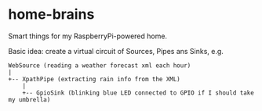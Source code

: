 home-brains
===========

Smart things for my RaspberryPi-powered home.



Basic idea: create a virtual circuit of Sources, Pipes ans Sinks, e.g.

    WebSource (reading a weather forecast xml each hour)
    |
    +-- XpathPipe (extracting rain info from the XML)
        |
        +-- GpioSink (blinking blue LED connected to GPIO if I should take my umbrella)